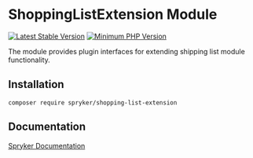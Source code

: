 # ShoppingListExtension Module
[![Latest Stable Version](https://poser.pugx.org/spryker/shopping-list-extension/v/stable.svg)](https://packagist.org/packages/spryker/shopping-list-extension)
[![Minimum PHP Version](https://img.shields.io/badge/php-%3E%3D%207.4-8892BF.svg)](https://php.net/)

The module provides plugin interfaces for extending shipping list module functionality.

## Installation

```
composer require spryker/shopping-list-extension
```

## Documentation

[Spryker Documentation](https://docs.spryker.com)
